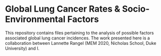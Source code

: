 # Global Lung Cancer Rates & Socio-Environmental Factors
This repository contains files pertaining to the analysis of possible factors associated global lung cancer incidences. The work presented here is a collaboration between Lannette Rangel (MEM 2020, Nicholas School, Duke University) and I.
